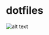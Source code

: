 # dotfiles
![alt text](http://www.slate.com/content/dam/slate/blogs/browbeat/2011/09/29/hugo_chavez_caption_contest/iphone_typing_indicator_bubble_still.png/_jcr_content/renditions/cq5dam.web.1280.1280.png "Dots logo")

